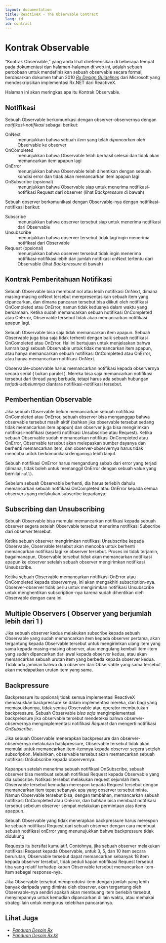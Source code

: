 ```yaml
---
layout: documentation
title: ReactiveX - The Observable Contract
lang: id
id: contract
---
```


<h1>Kontrak Observable</h1>
<p>
 "Kontrak Observable,” yang anda lihat direferensikan di beberapa tempat pada dokumentasi dan halaman-halaman di web ini, adalah sebuah percobaan untuk mendefinisikan sebuah observable secara formal, berdasarkan dokumen tahun 2010 <a href="https://go.microsoft.com/fwlink/?LinkID=205219"><cite>Rx Design Guidelines</cite></a> dari Microsoft yang mendeskripsikan implementasi Rx.NET dari ReactiveX.</p><p>
 Halaman ini akan meringkas apa itu Kontrak Observable.
</p>
<h2>Notifikasi</h2>
<p>
 Sebuah Observable berkomunikasi dengan observer-observernya dengan <i>notifikasi-notifikasi</i> sebagai berikut:
</p>
<dl>
 <dt>OnNext</dt>
  <dd>menunjukkan bahwa sebuah <i>item</i> yang telah <i>dipancarkan</i> oleh Observable ke observer</dd>
 <dt>OnCompleted</dt>
  <dd>menunjukkan bahwa Observable telah berhasil selesai dan tidak akan memancarkan item apapun lagi</dd>
 <dt>OnError</dt>
  <dd>menunjukkan bahwa Observable telah dihentikan dengan sebuah kondisi error dan tidak akan memancarkan item apapun lagi</dd>
 <dt>OnSubscribe (opsional)</dt>
  <dd>menunjukkan bahwa Observable siap untuk menerima notifikasi-notifikasi Request dari observer (lihat <i>Backpressure</i> di bawah)</dd>
</dl>
<p>
 Sebuah observer berkomunikasi dengan Observable-nya dengan notifikasi-notifikasi berikut:
</p>
<dl>
 <dt>Subscribe</dt>
  <dd>menunjukkan bahwa observer tersebut siap untuk menerima notifikasi dari Observable</dd>
 <dt>Unsubscribe</dt>
  <dd>menunjukkan bahwa observer tersebut tidak lagi ingin menerima notifikasi dari Observable</dd>
 <dt>Request (opsional)</dt>
  <dd>menunjukkan bahwa observer tersebut tidak ingin menerima notifikasi-notifikasi lebih dari jumlah notifikasi onNext tertentu dari Observable (lihat <i>Backpressure</i> di bawah)</dd>
</dl>
<h2>Kontrak Pemberitahuan Notifikasi</h2>
<p>
 Sebuah Observable bisa membuat nol atau lebih notifikasi OnNext, dimana masing-masing onNext tersebut merepresentasikan sebuah item yang dipancarkan, dan dimana pancaran tersebut bisa diikuti oleh notifikasi OnCompleted atau OnError, namun tidak keduanya dalam waktu yang bersamaan.
 Ketika sudah memancarkan sebuah notifikasi OnCompleted atau OnError, Observable tersebut tidak akan memancarkan notifikasi apapun lagi.
</p><p>
 Sebuah Observable bisa saja tidak memancarkan item apapun. Sebuah Observable juga bisa saja tidak terhenti dengan baik sebuah notifikasi OnCompleted atau OnError.  Hal ini bertujuan untuk menjelaskan bahwa lumrah bagi sebuah Observable untuk tidak memancarkan item apapun, atau hanya memancarkan sebuah notifikasi OnCompleted atau OnError, atau hanya memancarkan notifikasi OnNext.
</p><p>
 Observable-observable harus memancarkan notifikasi kepada observernya secara serial ( bukan paralel ). Mereka bisa saja memancarkan notifikasi tersebut dari thread yang berbuda, tetapi harus ada sebuah hubungan <i>terjadi-sebelumnya</i> diantara notifikasi-notifikasi tersebut.
</p>
<h2>Pemberhentian Observable</h2>
<p>
 Jika sebuah Observable belum memancarkan sebuah notifikasi OnCompleted atau OnError, sebuah observer bisa menganggap bahwa observable tersebut masih aktif (bahkan jika observable tersebut sedang tidak memancarkan item apapun) dan observer juga bisa mengirimkan notifikasi-notifikasi (seperti notifikasi Unsubscribe atau Request). Ketika sebuah Observable sudah memancarkan notifikasi OnCompleted atau OnError, Observable tersebut akan melepaskan sumber dayanya dan berhenti memancarkan item, dan observer-observernya harus tidak mencoba untuk berkomunikasi dengannya lebih lanjut.
</p><p>
 Sebuah notifikasi OnError harus mengandung sebab dari error yang terjadi (dimana, tidak boleh untuk memanggil OnError dengan sebuah value yang bernilai <code>null</code>).
</p><p>
 Sebelum sebuah Observable berhenti, dia harus terlebih dahulu memancarkan sebuah notifikasi OnCompleted atau OnError kepada semua observers yang melakukan subscribe kepadanya.
</p>
<h2>Subscribing dan Unsubscribing</h2>
<p>
 Sebuah Observable bisa memulai memancarkan notifikasi kepada sebuah observer segera setelah Observable tersebut menerima notifikasi Subscribe dari observer tersebut.
</p><p>
 Ketika sebuah observer mengirimkan notifikasi Unsubscribe kepada Observable, Observable tersebut akan mencoba untuk berhenti memancarkan notifikasi lagi ke observer tersebut. Proses ini tidak terjamin, bagaimanapun, Observable tersebut <em>tidak</em> akan memancarkan notifikasi apapun ke observer setelah sebuah observer mengirimkan notifikasi Unsubscribe.
</p><p>
 Ketika sebuah Observable memancarkan notifikasi OnError atau OnCompleted kepada observernya, ini akan mengakhiri subscription-nya.
 Observer-observer tidak perlu untuk mengirimkan notifikasi Unsubscribe untuk menghentikan subscription-nya karena sudah dihentikan oleh Observable dengan cara ini.
</p>
<h2>Multiple Observers ( Observer yang berjumlah lebih dari 1 )</h2>
<p>
 Jika sebuah observer kedua melakukan subscribe kepada sebuah Observable yang sudah memancarkan item kepada observer pertama, akan tergantung kepada Observable tersebut untuk mengirimkan ulang item yang sama kepada masing-masing observer, atau mengulang kembali item-item yang sudah dipancarkan dari awal kepada observer kedua, atau akan memancarkan sebuah urutan item yang berbeda kepada observer kedua. Tidak ada jaminan bahwa dua observer dari Observable yang sama tersebut akan mendapatkan urutan item yang sama.
</p>
<h2>Backpressure</h2>
<p>
 Backpressure itu opsional; tidak semua implementasi ReactiveX memasukkan backpressure ke dalam implementasi mereka, dan bagi yang memasukkannya, tidak semua Observable atau operator membutukan backpressure. Sebuah Observable <em>bisa saja</em> mengimplementasi backpressure jika observable tersebut mendeteksi bahwa observer-observernya mengimplementasi notifikasi <i>Request</i> dan mengerti notifikasi <i>OnSubscribe</i>.
</p><p>
 Jika sebuah Observable menerapkan backpressure dan observer-observernya melakukan backpressure, Observable tersebut tidak akan memulai untuk memancarkan item-itemnya kepada observer segera setelah subscription. Melainkan, observable tersebut akan memancarkan sebuah notifikasi OnSubscribe kepada observernya.
</p><p>
 Kapanpun setelah menerima sebuah notifikasi OnSubscribe, sebuah observer bisa membuat sebuah notifikasi Request kepada Observable yang dia subscribe. Notikasi tersebut melakukan request sejumlah item. Observable tersebut kemudian merespon kepada Request tersebut dengan memancarkan item tepat sebanyak apa yang observer tersebut minta. Namun Observable tersebut bisa, dengan tambahan, memancarkan sebuah notifikasi OnCompleted atau OnError, dan bahkan bisa membuat notifikasi tersebut sebelum observer sempat melakukan permintaan atas items apappun.
</p><p>
 Sebuah Observable yang tidak menerapkan backpressure harus merespon ke sebuah notifikasi Request dari sebuah observer dengan cara membuat sebuah notifikasi onError yang menunujukkan bahwa backpressure tidak didukung
</p><p>
 Requests itu bersifat kumulatif. Contohnya, jika sebuah observer melakukan notifikasi Request kepada Observable, untuk 3, 5, dan 10 item secara berurutan, Observable tersebut dapat memancarkan sebanyak 18 item kepada observer tersebut, tidak peduli kapan notifikasi Request tersebut tiba yang relatif terhadap kapan Observable tersebut memancarkan item-item sebagai response-nya.
</p><p>
 Jika Observable tersebut memproduksi item dengan jumlah yang lebih banyak daripada yang diminta oleh observer, akan tergantung oleh Observable-nya sendiri apakah akan membuang item berlebih tersebut, menyimpannya untuk kemudian dipancarkan di lain waktu, atau memakai strategi lain untuk mengurus kelebihan pancarannya.
</p>
<h2>Lihat Juga</h2>
<ul>
 <li><a href="https://go.microsoft.com/fwlink/?LinkID=205219"><cite>Panduan Desain Rx</cite></a></li>
 <li><a href="http://xgrommx.github.io/rx-book/content/guidelines/index.html"><cite>Panduan Desain RxJS</cite></a></li>
</ul>
